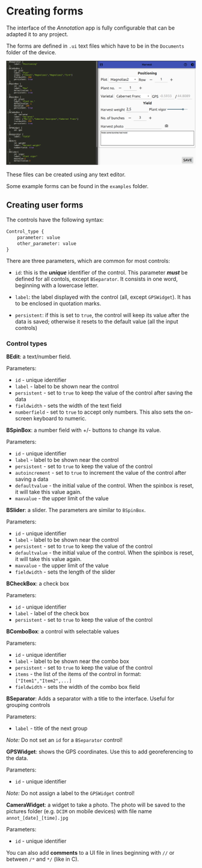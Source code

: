 # Creating forms

The interface of the *Annotation* app is fully configurable that can be adapted it to any project.

The forms are defined in `.ui` text files which have to be in the `Documents` folder of the device.

![image](Documentation/screenshot_form.png)

These files can be created using any text editor.

Some example forms can be found in the `examples` folder.

## Creating user forms

The controls have the following syntax:

    Control_type {
        parameter: value
        other_parameter: value
    }

There are three parameters, which are common for most controls:

- `id`: this is the ***unique*** identifier of the control. This parameter ***must*** be defined for all contols, except `BSeparator`. It consists in one word, beginning with a lowercase letter.

- `label`: the label displayed with the control (all, except `GPSWidget`). It has to be enclosed in quotation marks.

- `persistent`: if this is set to `true`, the control will keep its value after the data is saved; otherwise it resets to the default value (all the input controls)

### Control types

**BEdit**: a text/number field.

Parameters:

- `id` - unique identifier
- `label` - label to be shown near the control
- `persistent` - set to `true` to keep the value of the control after saving the data
- `fieldwidth` - sets the width of the text field
- `numberfield` - set to `true` to accept only numbers. This also sets the on-screen keyboard to numeric.

**BSpinBox**: a number field with +/- buttons to change its value.

Parameters:

- `id` - unique identifier
- `label` - label to be shown near the control
- `persistent` - set to `true` to keep the value of the control
- `autoincrement` - set to `true` to increment the value of the control after saving a data
- `defaultvalue` - the initial value of the control. When the spinbox is reset, it will take this value again.
- `maxvalue` - the upper limit of the value

**BSlider**: a slider. The parameters are similar to `BSpinBox`.

Parameters:

- `id` - unique identifier
- `label` - label to be shown near the control
- `persistent` - set to `true` to keep the value of the control
- `defaultvalue` - the initial value of the control. When the spinbox is reset, it will take this value again.
- `maxvalue` - the upper limit of the value
- `fieldwidth` - sets the length of the slider

**BCheckBox**: a check box

Parameters:

- `id` - unique identifier
- `label` - label of the check box
- `persistent` - set to `true` to keep the value of the control

**BComboBox**: a control with selectable values

Parameters:

- `id` - unique identifier
- `label` - label to be shown near the combo box
- `persistent` - set to `true` to keep the value of the control
- `items` - the list of the items of the control in format: `["Item1","Item2",...]`
- `fieldwidth` - sets the width of the combo box field

**BSeparator**: Adds a separator with a title to the interface. Useful for grouping controls

Parameters:

- `label` - title of the next group

*Note:* Do not set an `id` for a `BSeparator` control!

**GPSWidget**: shows the GPS coordinates. Use this to add georeferencing to the data.

Parameters:

- `id` - unique identifier

*Note:* Do not assign a label to the `GPSWidget` control!

**CameraWidget**: a widget to take a photo. The photo will be saved to the pictures folder (e.g. `DCIM` on mobile devices) with file name `annot_[date]_[time].jpg`

Parameters:

- `id` - unique identifier

You can also add **comments** to a UI file in lines beginning with `//` or between `/*` and `*/` (like in C).